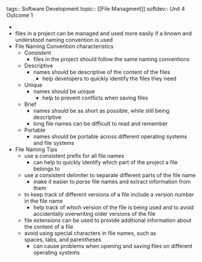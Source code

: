 tags:: Software Development
topic:: [[File Managment]]
softdev:: Unit 4 Outcome 1

-
- files in a project can be managed and used more easily if a known and understood naming convention is used
- File Naming Convention characteristics
	- Consistent
		- files in the project should follow the same naming conventions
	- Descriptive
		- names should be descriptive of the content of the files
			- help developers to quickly identify the files they need
	- Unique
		- names should be unique
			- help to prevent conflicts when saving files
	- Brief
		- names should be as short as possible, while still being descriptive
		- long file names can be difficult to read and remember
	- Portable
		- names should be portable across different operating systems and file systems
- File Naming Tips
	- use a consistent prefix for all file names
		- can help to quickly identify which part of the project a file belongs to
	- use a consistent delimiter to separate different parts of the file name
		- make it easier to *parse* file names and extract information from them
	- to keep track of different versions of a file include a version number in the file name
		- help track of which version of the file is being used and to avoid accidentally overwriting older versions of the file
	- file extensions can be used to provide additional information about the content of a file
	- avoid using special characters in file names, such as spaces, tabs, and parentheses
		- can cause problems when opening and saving files on different operating systems